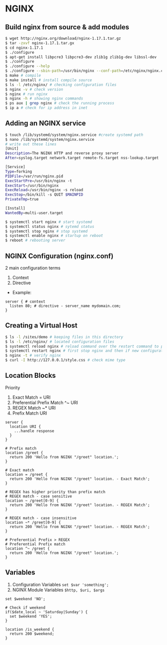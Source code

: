 # NGINX

## Build nginx from source & add modules
```bash
$ wget http://nginx.org/download/nginx-1.17.1.tar.gz
$ tar -zxvf nginx-1.17.1.tar.gx
$ cd nginx-1.17.1
$ ./configure
$ apt-get install libpcre3 libpcre3-dev zlib1g zlib1g-dev libssl-dev
$ ./configure
$ ./configure --help
$ ./configure --sbin-path=/usr/bin/nginx --conf-path=/etc/nginx/nginx.conf --error-log-path=/var/log/nginx/error.log --http-log-path=/var/log/nginx/access.log --with-pcre --pid-path=/var/run/nginx.pid --with-http_ssl_module
$ make # compile
$ make install # install compile source
$ ls -l /etc/nginx/ # checking configuration files
$ nginx -v # check version
$ nginx # run nginx
$ nginx -h # showing nginx commands
$ ps aux | grep nginx # check the running process
$ ip a # check for ip address in inet
```

## Adding an NGINX service
```bash
$ touch /lib/systemd/system/nginx.service #create systemd path
$ nano /lib/systemd/system/nginx.service
# write out these lines
[Unit]
Description=The NGINX HTTP and reverse proxy server
After=syslog.target network.target remote-fs.target nss-lookup.target

[Service]
Type=forking
PIDFile=/var/run/nginx.pid
ExecStartPre=/usr/bin/nginx -t
ExecStart=/usr/bin/nginx
ExecReload=/usr/bin/nginx -s reload
ExecStop=/bin/kill -s QUIT $MAINPID
PrivateTmp=true

[Install]
WantedBy=multi-user.target

$ systemctl start nginx # start systemd
$ systemctl status nginx # sytemd status
$ systemctl stop nginx # stop systemd
$ systemctl enable nginx # startup on reboot
$ reboot # rebooting server
```

## NGINX Configuration (nginx.conf)
2 main configuration terms
1. Context
2. Directive

* Example:
```nginx
server { # context
  listen 80; # directive - server_name mydomain.com;
}
```

## Creating a Virtual Host

```bash
$ ls -l /sites/demo # keeping files in this directory
$ ls -l /etc/nginx/ # located configuration files
$ systemctl reload nginx # reload command over the restart command to prevent any downtime; if error occurs reload will fail but not stop nginx with the current configuration
$ systemctl restart nginx # first stop nginx and then if new configuration contain any errors refuse to start back
$ nginx -t # verify nginx
$ curl -I http://127.0.0.1/style.css # check mime type
```

## Location Blocks

Priority
1. Exact Match = URI
2. Preferential Prefix Match ^~ URI
3. REGEX Match ~* URI
4. Prefix Match URI

```nginx
server {
  location URI {
    ...handle response
  }
}

# Prefix match
location /greet {
  return 200 'Hello from NGINX "/greet" location.';
}

# Exact match
location = /greet {
  return 200 'Hello from NGINX "/greet" location. - Exact Match';
}

# REGEX has higher priority than prefix match
# REGEX match - case sensitive
location ~ /greet[0-9] {
  return 200 'Hello from NGINX "/greet" location. - REGEX Match';
}

# REGEX match - case insensitive
location ~* /greet[0-9] {
  return 200 'Hello from NGINX "/greet" location. - REGEX Match';
}

# Preferential Prefix > REGEX
# Preferential Prefix match
location ^~ /greet {
  return 200 'Hello from NGINX "/greet" location.';
}
```

## Variables
1. Configuration Variables
`set $var 'something';`
2. NGINX Module Variables
`$http, $uri, $args`

```nginx
set $weekend 'NO';

# Check if weekend
if($date_local ~ 'Saturday|Sunday') {
  set $weekend 'YES';
}

location /is_weekend {
  return 200 $weekend;
}
```